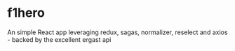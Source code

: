 # f1hero
An simple React app leveraging redux, sagas, normalizer, reselect and axios - backed by the excellent ergast api
